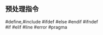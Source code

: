 ## 预处理指令
  \#define,\#include \#ifdef \#else \#endif \#ifndef  
  \#if \#elif \#line \#error \#pragma 
